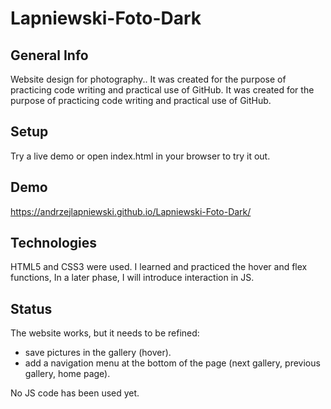 # Lapniewski-Foto-Dark

## General Info

Website design for photography..
It was created for the purpose of practicing code writing and practical use of GitHub.
It was created for the purpose of practicing code writing and practical use of GitHub.

## Setup

Try a live demo or open index.html in your browser to try it out.

## Demo

https://andrzejlapniewski.github.io/Lapniewski-Foto-Dark/

## Technologies

HTML5 and CSS3 were used.
I learned and practiced the hover and flex functions,
In a later phase, I will introduce interaction in JS.


## Status
The website works, but it needs to be refined: 
- save pictures in the gallery (hover). 
- add a navigation menu at the bottom of the page (next gallery, previous gallery, home page). 

No JS code has been used yet.
